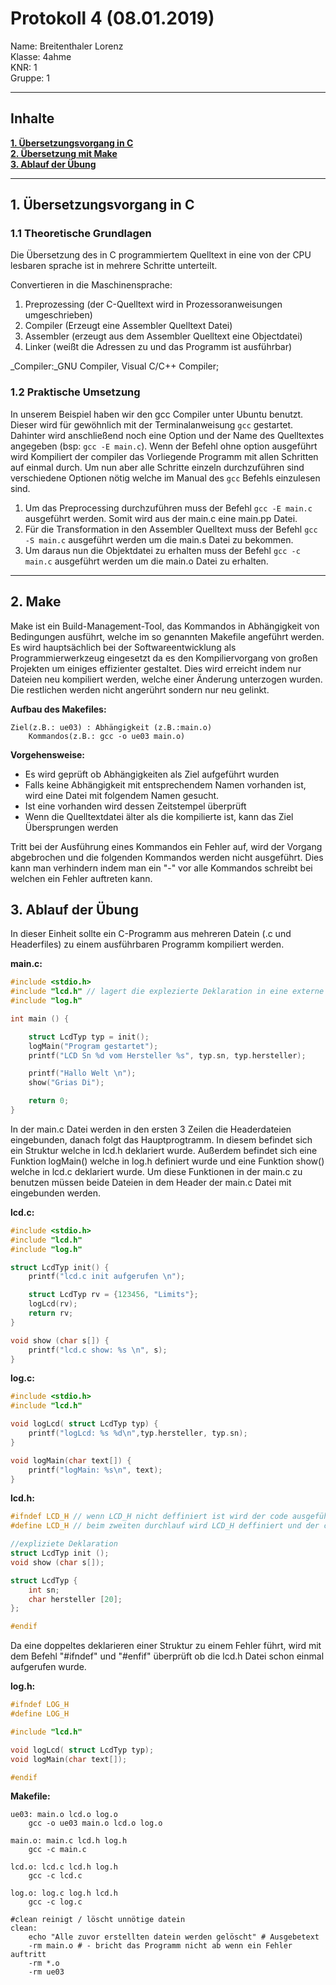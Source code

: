 # Protokoll 4 (08.01.2019)

Name: Breitenthaler Lorenz  
Klasse: 4ahme  
KNR: 1  
Gruppe: 1

---
## Inhalte

[**1. Übersetzungsvorgang in C**](#1-übersetzungsvorgang-in-c)  
[**2. Übersetzung mit Make**](#2-make)  
[**3. Ablauf der Übung**](#3-ablauf-der-übung)  

--- 

## 1. Übersetzungsvorgang in C

### 1.1 Theoretische Grundlagen

Die Übersetzung des in C programmiertem Quelltext in eine von der CPU lesbaren sprache ist in mehrere Schritte unterteilt.

Convertieren in die Maschinensprache:  
1. Preprozessing (der C-Quelltext wird in Prozessoranweisungen umgeschrieben)  
2. Compiler (Erzeugt eine Assembler Quelltext Datei)  
3. Assembler (erzeugt aus dem Assembler Quelltext eine Objectdatei)  
4. Linker (weißt die Adressen zu und das Programm ist ausführbar)  


_Compiler:_GNU Compiler, Visual C/C++ Compiler;

### 1.2 Praktische Umsetzung

In unserem Beispiel haben wir den gcc Compiler unter Ubuntu benutzt. Dieser wird für gewöhnlich mit der Terminalanweisung `gcc`
gestartet. Dahinter wird anschließend noch eine Option und der Name des Quelltextes angegeben (bsp: `gcc -E main.c`).
Wenn der Befehl ohne option ausgeführt wird Kompiliert der compiler das Vorliegende Programm mit allen Schritten auf einmal durch.
Um nun aber alle Schritte einzeln durchzuführen sind verschiedene Optionen nötig welche im Manual des `gcc` Befehls einzulesen sind.
1. Um das Preprocessing durchzuführen muss der Befehl `gcc -E main.c` ausgeführt werden. Somit wird aus der main.c eine main.pp Datei.  
2. Für die Transformation in den Assembler Quelltext muss der Befehl `gcc -S main.c` ausgeführt werden um die main.s Datei zu bekommen.  
3. Um daraus nun die Objektdatei zu erhalten muss der Befehl `gcc -c main.c` ausgeführt werden um die main.o Datei zu erhalten.

---
## 2. Make

Make ist ein Build-Management-Tool, das Kommandos in Abhängigkeit von Bedingungen ausführt, welche im so genannten Makefile angeführt werden.
Es wird hauptsächlich bei der Softwareentwicklung als Programmierwerkzeug eingesetzt da es den Kompiliervorgang von großen Projekten 
um einiges effizienter gestaltet. Dies wird erreicht indem nur Dateien neu kompiliert werden, welche einer Änderung unterzogen wurden.
Die restlichen werden nicht angerührt sondern nur neu gelinkt.

**Aufbau des Makefiles:** 

```
Ziel(z.B.: ue03) : Abhängigkeit (z.B.:main.o)
    Kommandos(z.B.: gcc -o ue03 main.o)
```

**Vorgehensweise:**  
 - Es wird geprüft ob Abhängigkeiten als Ziel aufgeführt wurden  
 - Falls keine Abhängigkeit mit entsprechendem Namen vorhanden ist, wird eine Datei mit folgendem Namen gesucht.
 - Ist eine vorhanden wird dessen Zeitstempel überprüft  
 - Wenn die Quelltextdatei älter als die kompilierte ist, kann das Ziel Übersprungen werden   
 
Tritt bei der Ausführung eines Kommandos ein Fehler auf, wird der Vorgang abgebrochen und die folgenden Kommandos werden nicht ausgeführt. Dies kann man verhindern indem man ein "-" vor alle Kommandos schreibt bei welchen ein Fehler auftreten kann.   


## 3. Ablauf der Übung

In dieser Einheit sollte ein C-Programm aus mehreren Datein (.c und Headerfiles) zu einem ausführbaren Programm kompiliert werden. 

**main.c:**
```c
#include <stdio.h>
#include "lcd.h" // lagert die explezierte Deklaration in eine externe Datei
#include "log.h"

int main () {

	struct LcdTyp typ = init();
	logMain("Program gestartet");
	printf("LCD Sn %d vom Hersteller %s", typ.sn, typ.hersteller);

	printf("Hallo Welt \n");
	show("Grias Di");

	return 0;
}
```

In der main.c Datei werden in den ersten 3 Zeilen die Headerdateien eingebunden, danach folgt das Hauptprogtramm. In diesem befindet sich ein Struktur welche in lcd.h deklariert wurde. Außerdem befindet sich eine Funktion logMain() welche in log.h definiert wurde und eine Funktion show() welche in lcd.c deklariert wurde. Um diese Funktionen in der main.c zu benutzen müssen beide Dateien in dem Header der main.c Datei mit eingebunden werden. 

**lcd.c:**
```c
#include <stdio.h>
#include "lcd.h"
#include "log.h"

struct LcdTyp init() {
	printf("lcd.c init aufgerufen \n");

	struct LcdTyp rv = {123456, "Limits"};
	logLcd(rv);
	return rv;
}

void show (char s[]) {
	printf("lcd.c show: %s \n", s);
}
```
**log.c:**
```c
#include <stdio.h>
#include "lcd.h"

void logLcd( struct LcdTyp typ) {
	printf("logLcd: %s %d\n",typ.hersteller, typ.sn);
}

void logMain(char text[]) {
	printf("logMain: %s\n", text);
}

```

**lcd.h:**
```c
#ifndef LCD_H // wenn LCD_H nicht deffiniert ist wird der code ausgeführt
#define LCD_H // beim zweiten durchlauf wird LCD_H deffiniert und der code nicht ausgeführt

//expliziete Deklaration
struct LcdTyp init ();
void show (char s[]);

struct LcdTyp {
	int sn;
	char hersteller [20];
};

#endif
```
Da eine doppeltes deklarieren einer Struktur zu einem Fehler führt, wird mit dem Befehl "#ifndef" und "#enfif" überprüft ob die lcd.h Datei schon einmal aufgerufen wurde.

**log.h:**
```c
#ifndef LOG_H
#define LOG_H

#include "lcd.h"

void logLcd( struct LcdTyp typ);
void logMain(char text[]);

#endif
```

**Makefile:**
```make
ue03: main.o lcd.o log.o
	gcc -o ue03 main.o lcd.o log.o

main.o: main.c lcd.h log.h
	gcc -c main.c

lcd.o: lcd.c lcd.h log.h
	gcc -c lcd.c

log.o: log.c log.h lcd.h
	gcc -c log.c

#clean reinigt / löscht unnötige datein
clean:
	echo "Alle zuvor erstellten datein werden gelöscht" # Ausgebetext
	-rm main.o # - bricht das Programm nicht ab wenn ein Fehler auftritt
	-rm *.o
	-rm ue03
```
